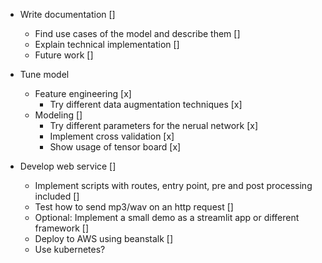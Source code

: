 - Write documentation []
    - Find use cases of the model and describe them []
    - Explain technical implementation []
    - Future work []
- Tune model
    - Feature engineering [x] 
        - Try different data augmentation techniques [x]
    - Modeling []
        - Try different parameters for the nerual network [x]
        - Implement cross validation [x]
        - Show usage of tensor board [x]

- Develop web service []
    - Implement scripts with routes, entry point, pre and post processing included []
    - Test how to send mp3/wav on an http request []
    - Optional: Implement a small demo as a streamlit app or different framework []
    - Deploy to AWS using beanstalk []
    - Use kubernetes?  
